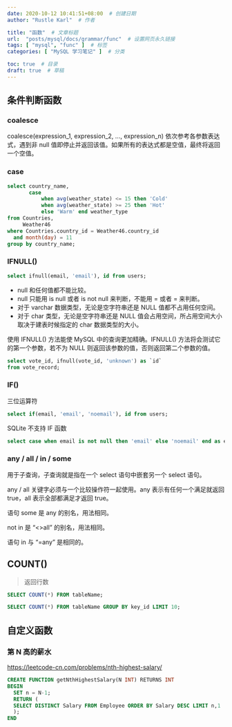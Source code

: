 ```yaml
---
date: 2020-10-12 10:41:51+08:00  # 创建日期
author: "Rustle Karl"  # 作者

title: "函数"  # 文章标题
url:  "posts/mysql/docs/grammar/func"  # 设置网页永久链接
tags: [ "mysql", "func" ]  # 标签
categories: [ "MySQL 学习笔记" ]  # 分类

toc: true  # 目录
draft: true  # 草稿
---
```


## 条件判断函数

### coalesce

coalesce(expression_1, expression_2, ..., expression_n) 依次参考各参数表达式，遇到非 null 值即停止并返回该值。如果所有的表达式都是空值，最终将返回一个空值。

### case

```sql
select country_name,
       case
           when avg(weather_state) <= 15 then 'Cold'
           when avg(weather_state) >= 25 then 'Hot'
           else 'Warm' end weather_type
from Countries,
     Weather46
where Countries.country_id = Weather46.country_id
  and month(day) = 11
group by country_name;
```

### IFNULL()

```sql
select ifnull(email, 'email'), id from users;
```

- null 和任何值都不能比较。
- null 只能用 is null 或者 is not null 来判断，不能用 = 或者 = 来判断。
- 对于 varchar 数据类型，无论是空字符串还是 NULL 值都不占用任何空间。
- 对于 char 类型，无论是空字符串还是 NULL 值会占用空间，所占用空间大小取决于建表时候指定的 char 数据类型的大小。

使用 IFNULL() 方法能使 MySQL 中的查询更加精确。IFNULL() 方法将会测试它的第一个参数，若不为 NULL 则返回该参数的值，否则返回第二个参数的值。

```sql
select vote_id, ifnull(vote_id, 'unknown') as `id`
from vote_record;
```

### IF()

三位运算符

```sql
select if(email, 'email', 'noemail'), id from users;
```

SQLite 不支持 IF 函数

```sql
select case when email is not null then 'email' else 'noemail' end as email, id from users;
```

### any / all / in / some

用于子查询，子查询就是指在一个 select 语句中嵌套另一个 select 语句。

any / all 关键字必须与一个比较操作符一起使用。any 表示有任何一个满足就返回 true，all 表示全部都满足才返回 true。

语句 some 是 any 的别名，用法相同。

not in 是 “<>all” 的别名，用法相同。

语句 in 与 “=any” 是相同的。

## COUNT()

> 返回行数

```sql
SELECT COUNT(*) FROM tableName;
```

```sql
SELECT COUNT(*) FROM tableName GROUP BY key_id LIMIT 10;
```

## 自定义函数

### 第 N 高的薪水

https://leetcode-cn.com/problems/nth-highest-salary/

```sql
CREATE FUNCTION getNthHighestSalary(N INT) RETURNS INT
BEGIN
  SET n = N-1;
  RETURN (     
  SELECT DISTINCT Salary FROM Employee ORDER BY Salary DESC LIMIT n,1
  );
END
```

```sql

```
